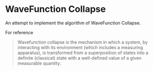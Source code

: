 # WaveFunction Collapse

An attempt to implement the algorithm of WaveFunction Collapse.

For reference
> Wavefunction collapse is the mechanism in which 
> a system, by interacting with its environment 
> (which includes a measuring apparatus), is transformed
> from a superposition of states into a definite (classical) 
> state with a well-defined value of a given measurable quantity.